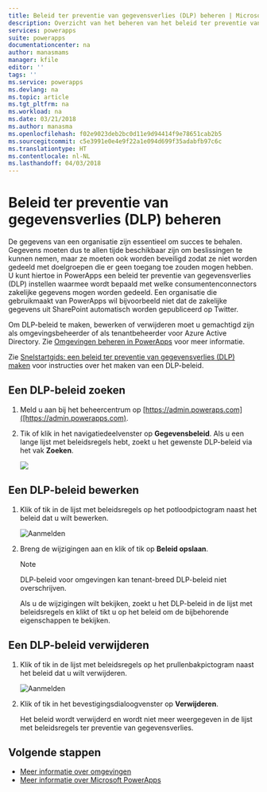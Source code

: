 ```yaml
---
title: Beleid ter preventie van gegevensverlies (DLP) beheren | Microsoft Docs
description: Overzicht van het beheren van het beleid ter preventie van gegevensverlies voor PowerApps.
services: powerapps
suite: powerapps
documentationcenter: na
author: manasmams
manager: kfile
editor: ''
tags: ''
ms.service: powerapps
ms.devlang: na
ms.topic: article
ms.tgt_pltfrm: na
ms.workload: na
ms.date: 03/21/2018
ms.author: manasma
ms.openlocfilehash: f02e9023deb2bc0d11e9d94414f9e78651cab2b5
ms.sourcegitcommit: c5e3991e0e4e9f22a1e094d699f35adabfb97c6c
ms.translationtype: HT
ms.contentlocale: nl-NL
ms.lasthandoff: 04/03/2018
---
```

# <a name="manage-data-loss-prevention-dlp-policies"></a>Beleid ter preventie van gegevensverlies (DLP) beheren
De gegevens van een organisatie zijn essentieel om succes te behalen. Gegevens moeten dus te allen tijde beschikbaar zijn om beslissingen te kunnen nemen, maar ze moeten ook worden beveiligd zodat ze niet worden gedeeld met doelgroepen die er geen toegang toe zouden mogen hebben. U kunt hiertoe in PowerApps een beleid ter preventie van gegevensverlies (DLP) instellen waarmee wordt bepaald met welke consumentenconnectors zakelijke gegevens mogen worden gedeeld. Een organisatie die gebruikmaakt van PowerApps wil bijvoorbeeld niet dat de zakelijke gegevens uit SharePoint automatisch worden gepubliceerd op Twitter.

Om DLP-beleid te maken, bewerken of verwijderen moet u gemachtigd zijn als omgevingsbeheerder of als tenantbeheerder voor Azure Active Directory. Zie [Omgevingen beheren in PowerApps](environments-administration.md) voor meer informatie.

Zie [Snelstartgids: een beleid ter preventie van gegevensverlies (DLP) maken](create-dlp-policy.md) voor instructies over het maken van een DLP-beleid.

## <a name="find-a-dlp-policy"></a>Een DLP-beleid zoeken
1. Meld u aan bij het beheercentrum op [https://admin.poweraps.com]([https://admin.powerapps.com).
2. Tik of klik in het navigatiedeelvenster op **Gegevensbeleid**. Als u een lange lijst met beleidsregels hebt, zoekt u het gewenste DLP-beleid via het vak **Zoeken**.

    ![](./media/prevent-data-loss/data-policies.png)

## <a name="edit-a-dlp-policy"></a>Een DLP-beleid bewerken
1. Klik of tik in de lijst met beleidsregels op het potloodpictogram naast het beleid dat u wilt bewerken.

    ![Aanmelden](./media/prevent-data-loss/3.png)
2. Breng de wijzigingen aan en klik of tik op **Beleid opslaan**.

    > [!NOTE]
    > DLP-beleid voor omgevingen kan tenant-breed DLP-beleid niet overschrijven.
    >
    >

    Als u de wijzigingen wilt bekijken, zoekt u het DLP-beleid in de lijst met beleidsregels en klikt of tikt u op het beleid om de bijbehorende eigenschappen te bekijken.

## <a name="delete-a-dlp-policy"></a>Een DLP-beleid verwijderen
1. Klik of tik in de lijst met beleidsregels op het prullenbakpictogram naast het beleid dat u wilt verwijderen.

    ![Aanmelden](./media/prevent-data-loss/3-delete.png)
4. Klik of tik in het bevestigingsdialoogvenster op **Verwijderen**.

    Het beleid wordt verwijderd en wordt niet meer weergegeven in de lijst met beleidsregels ter preventie van gegevensverlies.

## <a name="next-steps"></a>Volgende stappen
* [Meer informatie over omgevingen](environments-administration.md)
* [Meer informatie over Microsoft PowerApps](../maker/canvas-apps/getting-started.md)
